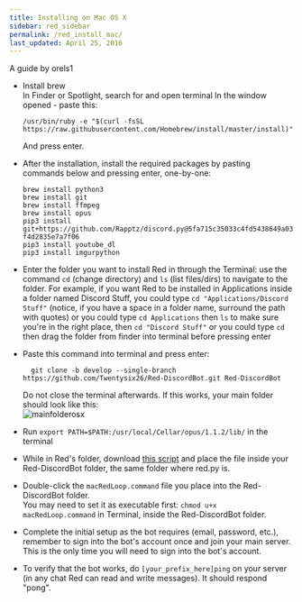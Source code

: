 ```yaml
---
title: Installing on Mac OS X
sidebar: red_sidebar
permalink: /red_install_mac/
last_updated: April 25, 2016
---
```


A guide by orels1

*  Install brew  
  In Finder or Spotlight, search for and open terminal
  In the window opened - paste this:

	```
	/usr/bin/ruby -e "$(curl -fsSL https://raw.githubusercontent.com/Homebrew/install/master/install)"
	```

   And press enter.

*  After the installation, install the required packages by pasting commands below and pressing enter, one-by-one:

	  `brew install python3`  
	  `brew install git`  
	  `brew install ffmpeg`  
	  `brew install opus`  
	  `pip3 install git+https://github.com/Rapptz/discord.py@5fa715c35033c4fd5438649a03f4d2835e7a7f06`  
	  `pip3 install youtube_dl`  
	  `pip3 install imgurpython`  
  
* Enter the folder you want to install Red in through the Terminal:
  use the command `cd` (change directory) and `ls` (list files/dirs) to navigate to the folder.
  For example, if you want Red to be installed in Applications inside a folder named Discord Stuff,
  you could type `cd "Applications/Discord Stuff"` (notice, if you have a space in a folder name, surround the path with quotes)
  or you could type `cd Applications` then `ls` to make sure you're in the right place, then `cd "Discord Stuff"`
  or you could type `cd` then drag the folder from finder into terminal before pressing enter
  
* Paste this command into terminal and press enter:

	```
	  git clone -b develop --single-branch https://github.com/Twentysix26/Red-DiscordBot.git Red-DiscordBot
	```
	
  Do not close the terminal afterwards. If this works, your main folder should look like this:  
  ![mainfolderosx](https://i.imgur.com/M2qXWG3.png)

* Run `export PATH=$PATH:/usr/local/Cellar/opus/1.1.2/lib/` in the terminal

* While in Red's folder, download [this script](https://cdn.discordapp.com/attachments/160386989819035648/174137122465251330/macRedLoop.command) and place the file inside your Red-DiscordBot folder, the same folder where red.py is.
  
* Double-click the `macRedLoop.command` file you place into the Red-DiscordBot folder.  
You may need to set it as executable first: `chmod u+x macRedLoop.command` in Terminal, inside the Red-DiscordBot folder.

* Complete the initial setup as the bot requires (email, password, etc.), remember to sign into the bot's account once and join your main server. This is the only time you will need to sign into the bot's account.

* To verify that the bot works, do `[your_prefix_here]ping` on your server (in any chat Red can read and write messages). It should respond "pong".
